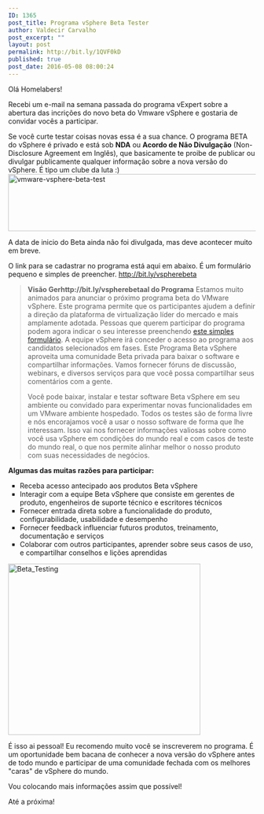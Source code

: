 ```yaml
---
ID: 1365
post_title: Programa vSphere Beta Tester
author: Valdecir Carvalho
post_excerpt: ""
layout: post
permalink: http://bit.ly/1QVF0kD
published: true
post_date: 2016-05-08 08:00:24
---
```

Olá Homelabers!

Recebi um e-mail na semana passada do programa vExpert sobre a abertura das incrições do novo beta do Vmware vSphere e gostaria de convidar vocês a participar.

Se você curte testar coisas novas essa é a sua chance. O programa BETA do vSphere é privado e está sob <strong>NDA</strong> ou <strong>Acordo de Não Divulgação</strong> (Non-Disclosure Agreement em Inglês), que basicamente te proibe de publicar ou divulgar publicamente qualquer informação sobre a nova versão do vSphere. É tipo um clube da luta :)
<img class="aligncenter wp-image-1369" src="http://homelaber.com.br/site/wp-content/uploads/2016/05/vmware-vsphere-beta-test.png" alt="vmware-vsphere-beta-test" width="800" height="116" />

<!--more-->

A data de inicio do Beta ainda não foi divulgada, mas deve acontecer muito em breve.

O link para se cadastrar no programa está aqui em abaixo. É um formulário pequeno e simples de preencher.
<a href="http://bit.ly/vspherebeta" target="_blank">http://bit.ly/vspherebeta</a>

<blockquote><strong>Visão Gerhttp://bit.ly/vspherebetaal do Programa</strong>
Estamos muito animados para anunciar o próximo programa beta do VMware vSphere. Este programa permite que os participantes ajudem a definir a direção da plataforma de virtualização líder do mercado e mais amplamente adotada. Pessoas que querem participar do programa podem agora indicar o seu interesse preenchendo <a href="http://bit.ly/vspherebeta" target="_blank">este simples formulário</a>. A equipe vSphere irá conceder o acesso ao programa aos candidatos selecionados em fases. Este Programa Beta vSphere aproveita uma comunidade Beta privada para baixar o software e compartilhar informações. Vamos fornecer fóruns de discussão, webinars, e diversos serviços para que você possa compartilhar seus comentários com a gente.

Você pode baixar, instalar e testar software Beta vSphere em seu ambiente ou convidado para experimentar novas funcionalidades em um VMware ambiente hospedado. Todos os testes são de forma livre e nós encorajamos você a usar o nosso software de forma que lhe interessam. Isso vai nos fornecer informações valiosas sobre como você usa vSphere em condições do mundo real e com casos de teste do mundo real, o que nos permite alinhar melhor o nosso produto com suas necessidades de negócios.</blockquote>

<strong>Algumas das muitas razões para participar:</strong>

<ul style="list-style-type: square;">
    <li>Receba acesso antecipado aos produtos Beta vSphere</li>
    <li>Interagir com a equipe Beta vSphere que consiste em gerentes de produto, engenheiros de suporte técnico e escritores técnicos</li>
    <li>Fornecer entrada direta sobre a funcionalidade do produto, configurabilidade, usabilidade e desempenho</li>
    <li>Fornecer feedback influenciar futuros produtos, treinamento, documentação e serviços</li>
    <li>Colaborar com outros participantes, aprender sobre seus casos de uso, e compartilhar conselhos e lições aprendidas</li>
</ul>

<img class="aligncenter wp-image-1368 size-full" src="http://homelaber.com.br/site/wp-content/uploads/2016/05/Beta_Testing.jpg" alt="Beta_Testing" width="391" height="348" />

É isso ai pessoal! Eu recomendo muito você se inscreverem no programa. É um oportunidade bem bacana de conhecer a nova versão do vSphere antes de todo mundo e participar de uma comunidade fechada com os melhores "caras" de vSphere do mundo.

Vou colocando mais informações assim que possível!

Até a próxima!